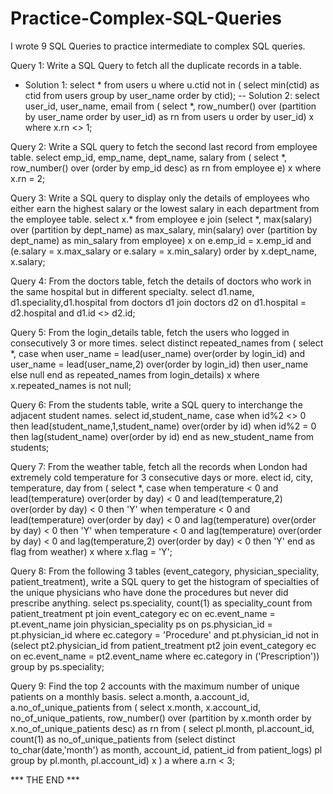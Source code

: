 # Practice-Complex-SQL-Queries
I wrote 9 SQL Queries to practice intermediate to complex SQL queries.  


Query 1: Write a SQL Query to fetch all the duplicate records in a table.
- Solution 1:
select *
from users u
where u.ctid not in (
select min(ctid) as ctid
from users
group by user_name
order by ctid);
-- Solution 2: 
select user_id, user_name, email
from (
select *,
row_number() over (partition by user_name order by user_id) as rn
from users u
order by user_id) x
where x.rn <> 1;


Query 2: Write a SQL query to fetch the second last record from employee table.
select emp_id, emp_name, dept_name, salary
from (
select *,
row_number() over (order by emp_id desc) as rn
from employee e) x
where x.rn = 2;


Query 3: Write a SQL query to display only the details of employees who either earn the highest salary or the lowest salary in each department from the employee table.
select x.*
from employee e
join (select *,
max(salary) over (partition by dept_name) as max_salary,
min(salary) over (partition by dept_name) as min_salary
from employee) x
on e.emp_id = x.emp_id
and (e.salary = x.max_salary or e.salary = x.min_salary)
order by x.dept_name, x.salary;


Query 4: From the doctors table, fetch the details of doctors who work in the same hospital but in different specialty.
select d1.name, d1.speciality,d1.hospital
from doctors d1
join doctors d2
on d1.hospital = d2.hospital
and d1.id <> d2.id;


Query 5: From the login_details table, fetch the users who logged in consecutively 3 or more times.
select distinct repeated_names
from (
select *,
case when user_name = lead(user_name) over(order by login_id)
and  user_name = lead(user_name,2) over(order by login_id)
then user_name else null end as repeated_names
from login_details) x
where x.repeated_names is not null;


Query 6: From the students table, write a SQL query to interchange the adjacent student names.
select id,student_name,
case when id%2 <> 0 then lead(student_name,1,student_name) over(order by id)
when id%2 = 0 then lag(student_name) over(order by id) end as new_student_name
from students;


Query 7: From the weather table, fetch all the records when London had extremely cold temperature for 3 consecutive days or more.
elect id, city, temperature, day
from (
    select *,
        case when temperature < 0
              and lead(temperature) over(order by day) < 0
              and lead(temperature,2) over(order by day) < 0
        then 'Y'
        when temperature < 0
              and lead(temperature) over(order by day) < 0
              and lag(temperature) over(order by day) < 0
        then 'Y'
        when temperature < 0
              and lag(temperature) over(order by day) < 0
              and lag(temperature,2) over(order by day) < 0
        then 'Y'
        end as flag
    from weather) x
where x.flag = 'Y';


Query 8: From the following 3 tables (event_category, physician_speciality, patient_treatment), write a SQL query to get the histogram of specialties of the unique physicians who have done the procedures but never did prescribe anything.
select ps.speciality, count(1) as speciality_count
from patient_treatment pt
join event_category ec on ec.event_name = pt.event_name
join physician_speciality ps on ps.physician_id = pt.physician_id
where ec.category = 'Procedure'
and pt.physician_id not in (select pt2.physician_id
							from patient_treatment pt2
							join event_category ec on ec.event_name = pt2.event_name
							where ec.category in ('Prescription'))
group by ps.speciality;


Query 9: Find the top 2 accounts with the maximum number of unique patients on a monthly basis.
select a.month, a.account_id, a.no_of_unique_patients
from (
		select x.month, x.account_id, no_of_unique_patients,
			row_number() over (partition by x.month order by x.no_of_unique_patients desc) as rn
		from (
				select pl.month, pl.account_id, count(1) as no_of_unique_patients
				from (select distinct to_char(date,'month') as month, account_id, patient_id
						from patient_logs) pl
				group by pl.month, pl.account_id) x
     ) a
where a.rn < 3;


*** THE END ***
